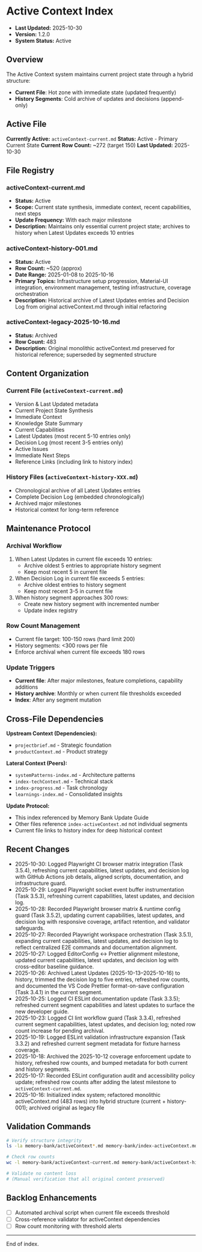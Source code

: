 # Active Context Index

- **Last Updated:** 2025-10-30
- **Version:** 1.2.0
- **System Status:** Active

## Overview

The Active Context system maintains current project state through a hybrid structure:

- **Current File**: Hot zone with immediate state (updated frequently)
- **History Segments**: Cold archive of updates and decisions (append-only)

## Active File

**Currently Active:** `activeContext-current.md` **Status:** Active - Primary Current State
**Current Row Count:** ~272 (target 150) **Last Updated:** 2025-10-30

## File Registry

### activeContext-current.md

- **Status:** Active
- **Scope:** Current state synthesis, immediate context, recent capabilities, next steps
- **Update Frequency:** With each major milestone
- **Description:** Maintains only essential current project state; archives to history when Latest
  Updates exceeds 10 entries

### activeContext-history-001.md

- **Status:** Active
- **Row Count:** ~520 (approx)
- **Date Range:** 2025-01-08 to 2025-10-16
- **Primary Topics:** Infrastructure setup progression, Material-UI integration, environment
  management, testing infrastructure, coverage orchestration
- **Description:** Historical archive of Latest Updates entries and Decision Log from original
  activeContext.md through initial refactoring

### activeContext-legacy-2025-10-16.md

- **Status:** Archived
- **Row Count:** 483
- **Description:** Original monolithic activeContext.md preserved for historical reference;
  superseded by segmented structure

## Content Organization

### Current File (`activeContext-current.md`)

- Version & Last Updated metadata
- Current Project State Synthesis
- Immediate Context
- Knowledge State Summary
- Current Capabilities
- Latest Updates (most recent 5-10 entries only)
- Decision Log (most recent 3-5 entries only)
- Active Issues
- Immediate Next Steps
- Reference Links (including link to history index)

### History Files (`activeContext-history-XXX.md`)

- Chronological archive of all Latest Updates entries
- Complete Decision Log (embedded chronologically)
- Archived major milestones
- Historical context for long-term reference

## Maintenance Protocol

### Archival Workflow

1. When Latest Updates in current file exceeds 10 entries:
   - Archive oldest 5 entries to appropriate history segment
   - Keep most recent 5 in current file
2. When Decision Log in current file exceeds 5 entries:
   - Archive oldest entries to history segment
   - Keep most recent 3-5 in current file
3. When history segment approaches 300 rows:
   - Create new history segment with incremented number
   - Update index registry

### Row Count Management

- Current file target: 100-150 rows (hard limit 200)
- History segments: <300 rows per file
- Enforce archival when current file exceeds 180 rows

### Update Triggers

- **Current file**: After major milestones, feature completions, capability additions
- **History archive**: Monthly or when current file thresholds exceeded
- **Index**: After any segment mutation

## Cross-File Dependencies

**Upstream Context (Dependencies):**

- `projectbrief.md` - Strategic foundation
- `productContext.md` - Product strategy

**Lateral Context (Peers):**

- `systemPatterns-index.md` - Architecture patterns
- `index-techContext.md` - Technical stack
- `index-progress.md` - Task chronology
- `learnings-index.md` - Consolidated insights

**Update Protocol:**

- This index referenced by Memory Bank Update Guide
- Other files reference `index-activeContext.md` not individual segments
- Current file links to history index for deep historical context

## Recent Changes

- 2025-10-30: Logged Playwright CI browser matrix integration (Task 3.5.4), refreshing current
  capabilities, latest updates, and decision log with GitHub Actions job details, aligned scripts,
  documentation, and infrastructure guard.
- 2025-10-29: Logged Playwright socket event buffer instrumentation (Task 3.5.3), refreshing current
  capabilities, latest updates, and decision log.
- 2025-10-28: Recorded Playwright browser matrix & runtime config guard (Task 3.5.2), updating
  current capabilities, latest updates, and decision log with responsive coverage, artifact
  retention, and validator safeguards.
- 2025-10-27: Recorded Playwright workspace orchestration (Task 3.5.1), expanding current
  capabilities, latest updates, and decision log to reflect centralized E2E commands and
  documentation alignment.
- 2025-10-27: Logged EditorConfig ↔ Prettier alignment milestone, updated current capabilities,
  latest updates, and decision log with cross-editor baseline guidance.
- 2025-10-26: Archived Latest Updates (2025-10-13–2025-10-16) to history, trimmed the decision log
  to five entries, refreshed row counts, and documented the VS Code Prettier format-on-save
  configuration (Task 3.4.1) in the current segment.
- 2025-10-25: Logged CI ESLint documentation update (Task 3.3.5); refreshed current segment
  capabilities and latest updates to surface the new developer guide.
- 2025-10-23: Logged CI lint workflow guard (Task 3.3.4), refreshed current segment capabilities,
  latest updates, and decision log; noted row count increase for pending archival.
- 2025-10-19: Logged ESLint validation infrastructure expansion (Task 3.3.2) and refreshed current
  segment metadata for fixture harness coverage.
- 2025-10-18: Archived the 2025-10-12 coverage enforcement update to history, refreshed row counts,
  and bumped metadata for both current and history segments.
- 2025-10-17: Recorded ESLint configuration audit and accessibility policy update; refreshed row
  counts after adding the latest milestone to `activeContext-current.md`.
- 2025-10-16: Initialized index system; refactored monolithic activeContext.md (483 rows) into
  hybrid structure (current + history-001); archived original as legacy file

## Validation Commands

```bash
# Verify structure integrity
ls -la memory-bank/activeContext*.md memory-bank/index-activeContext.md

# Check row counts
wc -l memory-bank/activeContext-current.md memory-bank/activeContext-history-*.md

# Validate no content loss
# (Manual verification that all original content preserved)
```

## Backlog Enhancements

- [ ] Automated archival script when current file exceeds threshold
- [ ] Cross-reference validator for activeContext dependencies
- [ ] Row count monitoring with threshold alerts

---

End of index.
